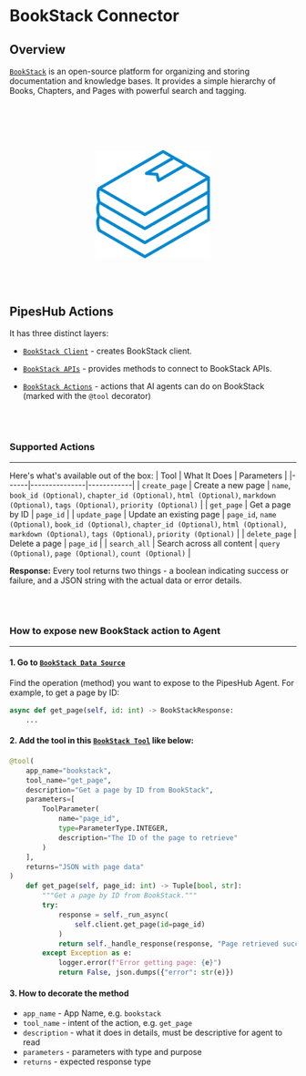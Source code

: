# BookStack Connector
## Overview
[`BookStack`](https://www.bookstackapp.com/) is an open-source platform for organizing and storing documentation and knowledge bases. It provides a simple hierarchy of Books, Chapters, and Pages with powerful search and tagging.

<br></br>
<br></br>
<div align="center">
  <img src="https://raw.githubusercontent.com/pipeshub-ai/documentation/refs/heads/main/logo/bookstack.png" alt="BookStack Logo" width="200"/>
</div>


<br></br>
## PipesHub Actions 

It has three distinct layers:
- [`BookStack Client`](https://github.com/pipeshub-ai/pipeshub-ai/blob/main/backend/python/app/sources/client/bookstack/bookstack.py) - creates BookStack client.
<!--([`Local`](/backend/python/app/sources/client/bookstack/bookstack.py))-->

- [`BookStack APIs`](https://github.com/pipeshub-ai/pipeshub-ai/blob/main/backend/python/app/sources/external/bookstack/bookstack.py) - provides methods to connect to BookStack APIs.
<!--([`Local`](/backend/python/app/sources/external/bookstack/bookstack.py))-->

- [`BookStack Actions`](https://github.com/pipeshub-ai/pipeshub-ai/blob/main/backend/python/app/agents/actions/bookstack/bookstack.py) - actions that AI agents can do on BookStack (marked with the `@tool` decorator)
<!--([`Local`](/backend/python/app/agents/actions/bookstack/bookstack.py))-->

<br></br>
### Supported Actions
-----
Here's what's available out of the box:
| Tool | What It Does | Parameters |
|------|---------------|------------|
| `create_page` | Create a new page | `name`, `book_id (Optional)`, `chapter_id (Optional)`, `html (Optional)`, `markdown (Optional)`, `tags (Optional)`, `priority (Optional)` |
| `get_page` | Get a page by ID | `page_id` |
| `update_page` | Update an existing page | `page_id`, `name (Optional)`, `book_id (Optional)`, `chapter_id (Optional)`, `html (Optional)`, `markdown (Optional)`, `tags (Optional)`, `priority (Optional)` |
| `delete_page` | Delete a page | `page_id` |
| `search_all` | Search across all content | `query (Optional)`, `page (Optional)`, `count (Optional)` |

**Response:** Every tool returns two things - a boolean indicating success or failure, and a JSON string with the actual data or error details.

<br></br>
### How to expose new BookStack action to Agent
-----
#### 1. Go to [`BookStack Data Source`](https://github.com/pipeshub-ai/pipeshub-ai/blob/main/backend/python/app/sources/external/bookstack/bookstack.py)
Find the operation (method) you want to expose to the PipesHub Agent. For example, to get a page by ID:
```python
async def get_page(self, id: int) -> BookStackResponse:
    ...
```

#### 2. Add the tool in this [`BookStack Tool`](https://github.com/pipeshub-ai/pipeshub-ai/blob/main/backend/python/app/agents/actions/bookstack/bookstack.py) like below:
```python
@tool(
    app_name="bookstack",
    tool_name="get_page",
    description="Get a page by ID from BookStack",
    parameters=[
        ToolParameter(
            name="page_id",
            type=ParameterType.INTEGER,
            description="The ID of the page to retrieve"
        )
    ],
    returns="JSON with page data"
)
    def get_page(self, page_id: int) -> Tuple[bool, str]:
        """Get a page by ID from BookStack."""
        try:
            response = self._run_async(
                self.client.get_page(id=page_id)
            )
            return self._handle_response(response, "Page retrieved successfully")
        except Exception as e:
            logger.error(f"Error getting page: {e}")
            return False, json.dumps({"error": str(e)})
```

#### 3. How to decorate the method
- `app_name` - App Name, e.g. `bookstack`
- `tool_name` - intent of the action, e.g. `get_page`
- `description` - what it does in details, must be descriptive for agent to read
- `parameters` - parameters with type and purpose
- `returns` - expected response type